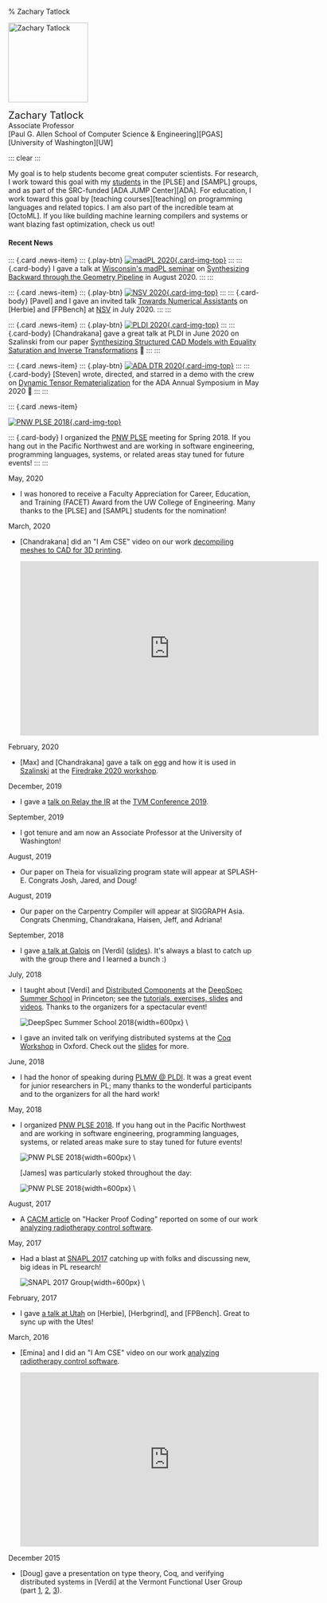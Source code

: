 % Zachary Tatlock

<img
  style='height: 10rem; margin-right: 1rem;'
  class='img-fluid rounded float-left'
  src='img/ztatlock-300x400.jpg'
  alt='Zachary Tatlock'>

<span style='font-size: 1.25rem;'>Zachary Tatlock</span> \
Associate Professor \
[Paul G. Allen School of Computer Science &amp; Engineering][PGAS] \
[University of Washington][UW]

::: clear
:::

My goal is to help students become great computer scientists.
For research,
  I work toward this goal with my [students](students.html)
  in the [PLSE] and [SAMPL] groups,
  and as part of the SRC-funded [ADA JUMP Center][ADA].
For education,
  I work toward this goal by [teaching courses][teaching] on
  programming languages and related topics.
I am also part of the incredible team at [OctoML].
If you like building machine learning compilers and systems
  or want blazing fast optimization, check us out!

#### Recent News

::: {.card .news-item}
::: {.play-btn}
  [![madPL 2020](thumb/2020-08-madpl.png){.card-img-top}](https://www.youtube.com/watch?v=vOUP2wT-k1U)
:::
::: {.card-body}
  I gave a talk at
  [Wisconsin's madPL seminar](https://madpl.cs.wisc.edu/pl-seminar/) on
  [Synthesizing Backward through the Geometry Pipeline](talks.html#talk-2020-08-madpl-backward-geometry-synthesis)
  in August 2020.
:::
:::

::: {.card .news-item}
::: {.play-btn}
  [![NSV 2020](thumb/2020-07-nsv.png){.card-img-top}](https://www.youtube.com/watch?v=m_tRUSCRM1M)
:::
::: {.card-body}
  [Pavel] and I gave an invited talk
  [Towards Numerical Assistants](talks.html#talk-2020-07-nsv-herbie-fpbench)
  on [Herbie] and [FPBench] at [NSV](https://nsv2020.github.io/) in July 2020.
:::
:::

::: {.card .news-item}
::: {.play-btn}
  [![PLDI 2020](thumb/2020-06-pldi-szalinski.png){.card-img-top}](https://www.youtube.com/watch?v=2KA602M8t7c)
:::
::: {.card-body}
  [Chandrakana] gave a great talk at PLDI in June 2020 on Szalinski from our paper
  [Synthesizing Structured CAD Models with Equality Saturation and Inverse Transformations](publications.html#pub-2020-pldi-szalinski-cad-eqsat)
  &#x1F44F;
:::
:::

::: {.card .news-item}
::: {.play-btn}
  [![ADA DTR 2020](thumb/2020-05-ada-dtr-demo.png){.card-img-top}](https://www.youtube.com/watch?v=kxlbpwBJzA4)
:::
::: {.card-body}
  [Steven] wrote, directed, and starred in a demo with the crew on
  [Dynamic Tensor Rematerialization](https://arxiv.org/abs/2006.09616)
  for the ADA Annual Symposium in May 2020 &#x1F57A;
:::
:::

::: {.card .news-item}

  [![PNW PLSE 2018](thumb/2018-05-pnw-plse-with-logo.jpg){.card-img-top}](http://pnwplse.org/)

::: {.card-body}
  I organized the [PNW PLSE](http://pnwplse.org/)
    meeting for Spring 2018.
  If you hang out in the Pacific Northwest
    and are working in software engineering,
    programming languages, systems, or related areas
    stay tuned for future events!
:::
:::



<!-- HERE -->


May, 2020

- I was honored to receive a
  Faculty Appreciation for Career, Education, and Training (FACET) Award
  from the UW College of Engineering.
  Many thanks to the [PLSE] and [SAMPL] students for the nomination!

March, 2020

- [Chandrakana] did an "I Am CSE" video on our work
  [decompiling meshes to CAD for 3D printing](http://reincarnate.uwplse.org).

  <iframe
    width="600"
    height="350"
    src="https://www.youtube.com/embed/G7v3kegE9_g"
    frameborder="0"
    allow="accelerometer; autoplay; encrypted-media; gyroscope; picture-in-picture"
    allowfullscreen>
  </iframe>

February, 2020

- [Max] and [Chandrakana] gave a talk on
  [egg](https://github.com/mwillsey/egg) and how it is used in
  [Szalinski](http://incarnate.uwplse.org/) at the
  [Firedrake 2020 workshop](https://firedrakeproject.org/firedrake_usa_20.html).

December, 2019

- I gave a [talk on Relay the IR](https://youtu.be/npqO0hVXZwU?t=1812)
  at the [TVM Conference 2019](https://sampl.cs.washington.edu/tvmconf/).

September, 2019

- I got tenure and am now an Associate Professor
  at the University of Washington!

August, 2019

- Our paper on Theia for visualizing program state
  will appear at SPLASH-E. Congrats Josh, Jared, and Doug!

August, 2019

- Our paper on the Carpentry Compiler will appear at SIGGRAPH Asia.
  Congrats Chenming, Chandrakana, Haisen, Jeff, and Adriana!

September, 2018

- I gave [a talk at Galois](https://galois.com/blog/2018/09/public-tech-talk-formally-verifying-implementations-of-distributed-systems/)
  on [Verdi]
  ([slides](pubs/2018-09-13-galois-verdi.pdf)).
  It's always a blast to catch up with the group there and I learned a bunch :)

July, 2018

- I taught about [Verdi] and
  [Distributed Components](https://distributedcomponents.net/) at the
  [DeepSpec Summer School](https://deepspec.org/event/dsss18/) in Princeton;
  see the [tutorials, exercises, slides](https://github.com/DeepSpec/dsss18/tree/master/verdi)
  and [videos](https://www.youtube.com/playlist?list=PLF8nG15tV6C8VAUCZfsIMDnGxjTrh016I).
  Thanks to the organizers for a spectacular event!

  ![DeepSpec Summer School 2018](img/2018-07-deepspec-summer-school.png){width=600px} \

- I gave an invited talk on verifying distributed systems at the
  [Coq Workshop](https://coqworkshop2018.inria.fr/)
  in Oxford. Check out the
  [slides](https://easychair.org/smart-slide/slide/gJSP#)
  for more.

June, 2018

- I had the honor of speaking during
  [PLMW @ PLDI](https://pldi18.sigplan.org/committee/plmw-pldi-2018-speakers).
  It was a great event for junior researchers in PL;
  many thanks to the wonderful participants and
  to the organizers for all the hard work!

May, 2018

- I organized [PNW PLSE 2018](http://pnwplse.org/).
  If you hang out in the Pacific Northwest and are working in
  software engineering, programming languages, systems, or related areas
  make sure to stay tuned for future events!

  ![PNW PLSE 2018](img/2018-05-pnw-plse.jpg){width=600px} \

  [James] was particularly stoked throughout the day:

  ![PNW PLSE 2018](img/2018-05-pnw-plse-jrw.jpg){width=600px} \

August, 2017

- A [CACM article](https://cacm.acm.org/magazines/2017/8/219596-hacker-proof-coding/fulltext)
  on "Hacker Proof Coding" reported on some of our work
  [analyzing radiotherapy control software](http://neutrons.uwplse.org).

May, 2017

- Had a blast at [SNAPL 2017](https://snapl.org/2017/)
  catching up with folks and discussing new, big ideas in PL research!

  ![SNAPL 2017 Group](https://snapl.org/2017/images/SNAPLers.jpg){width=600px} \

February, 2017

- I gave
  [a talk at Utah](https://www.cs.utah.edu/calendar/colloquium-zach-tatlock/)
  on [Herbie], [Herbgrind], and [FPBench].
  Great to sync up with the Utes!

March, 2016

- [Emina] and I did an "I Am CSE" video on our work
  [analyzing radiotherapy control software](http://neutrons.uwplse.org).

  <iframe
    width="600"
    height="350"
    src="https://www.youtube.com/embed/QdR9_TJ1br8"
    frameborder="0"
    allow="accelerometer; autoplay; encrypted-media; gyroscope; picture-in-picture"
    allowfullscreen>
  </iframe>

December 2015

- [Doug] gave a presentation on type theory, Coq, and verifying distributed
  systems in [Verdi] at the Vermont Functional User Group (part
  [1](https://vimeo.com/155383739),
  [2](https://vimeo.com/155384206),
  [3](https://vimeo.com/155385336)).
